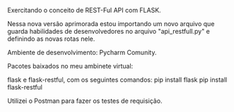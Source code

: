 Exercitando o conceito de REST-Ful API com FLASK.

Nessa nova versão aprimorada estou importando um novo arquivo que guarda habilidades de desenvolvedores no arquivo "api_restfull.py" e definindo as novas rotas nele. 

Ambiente de desenvolvimento: Pycharm Comunity.

Pacotes baixados no meu ambinete virtual:

flask e flask-restful, com os seguintes comandos:
pip install flask
pip install flask-restful

Utilizei o Postman para fazer os testes de requisição.
